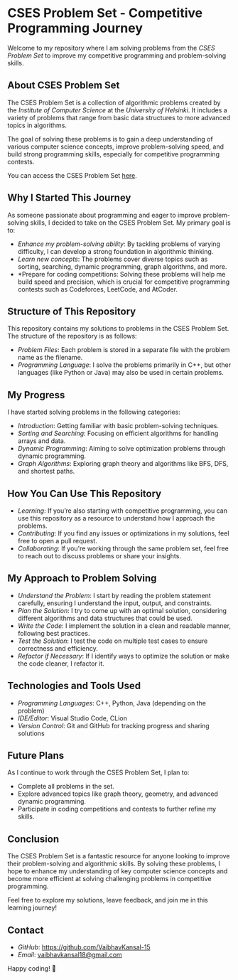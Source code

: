 # CSES Problem Set - Competitive Programming Journey

Welcome to my repository where I am solving problems from the *CSES Problem Set* to improve my competitive programming and problem-solving skills.

## About CSES Problem Set

The CSES Problem Set is a collection of algorithmic problems created by the *Institute of Computer Science* at the *University of Helsinki*. It includes a variety of problems that range from basic data structures to more advanced topics in algorithms.

The goal of solving these problems is to gain a deep understanding of various computer science concepts, improve problem-solving speed, and build strong programming skills, especially for competitive programming contests.

You can access the CSES Problem Set [here](https://cses.fi/problemset/).

## Why I Started This Journey

As someone passionate about programming and eager to improve problem-solving skills, I decided to take on the CSES Problem Set. My primary goal is to:

- *Enhance my problem-solving ability*: By tackling problems of varying difficulty, I can develop a strong foundation in algorithmic thinking.
- *Learn new concepts*: The problems cover diverse topics such as sorting, searching, dynamic programming, graph algorithms, and more.
- *Prepare for coding competitions: Solving these problems will help me build speed and precision, which is crucial for competitive programming contests such as Codeforces, LeetCode, and AtCoder.

## Structure of This Repository

This repository contains my solutions to problems in the CSES Problem Set. The structure of the repository is as follows:

- *Problem Files*: Each problem is stored in a separate file with the problem name as the filename.
- *Programming Language*: I solve the problems primarily in C++, but other languages (like Python or Java) may also be used in certain problems.
  
## My Progress

I have started solving problems in the following categories:

- *Introduction*: Getting familiar with basic problem-solving techniques.
- *Sorting and Searching*: Focusing on efficient algorithms for handling arrays and data.
- *Dynamic Programming*: Aiming to solve optimization problems through dynamic programming.
- *Graph Algorithms*: Exploring graph theory and algorithms like BFS, DFS, and shortest paths.

## How You Can Use This Repository

- *Learning*: If you’re also starting with competitive programming, you can use this repository as a resource to understand how I approach the problems.
- *Contributing*: If you find any issues or optimizations in my solutions, feel free to open a pull request.
- *Collaborating*: If you're working through the same problem set, feel free to reach out to discuss problems or share your insights.

## My Approach to Problem Solving

- *Understand the Problem*: I start by reading the problem statement carefully, ensuring I understand the input, output, and constraints.
- *Plan the Solution*: I try to come up with an optimal solution, considering different algorithms and data structures that could be used.
- *Write the Code*: I implement the solution in a clean and readable manner, following best practices.
- *Test the Solution*: I test the code on multiple test cases to ensure correctness and efficiency.
- *Refactor if Necessary*: If I identify ways to optimize the solution or make the code cleaner, I refactor it.

## Technologies and Tools Used

- *Programming Languages*: C++, Python, Java (depending on the problem)
- *IDE/Editor*: Visual Studio Code, CLion
- *Version Control*: Git and GitHub for tracking progress and sharing solutions

## Future Plans

As I continue to work through the CSES Problem Set, I plan to:

- Complete all problems in the set.
- Explore advanced topics like graph theory, geometry, and advanced dynamic programming.
- Participate in coding competitions and contests to further refine my skills.

## Conclusion

The CSES Problem Set is a fantastic resource for anyone looking to improve their problem-solving and algorithmic skills. By solving these problems, I hope to enhance my understanding of key computer science concepts and become more efficient at solving challenging problems in competitive programming.

Feel free to explore my solutions, leave feedback, and join me in this learning journey!

## Contact

- *GitHub*: https://github.com/VaibhavKansal-15
- *Email*: vaibhavkansal18@gmail.com

Happy coding! 🚀

